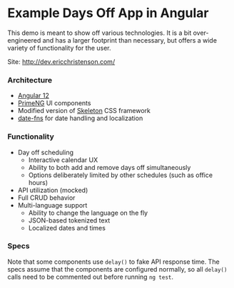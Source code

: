# Example Days Off App in Angular

This demo is meant to show off various technologies. It is a bit over-engineered and has a larger footprint than  necessary, but offers a wide variety of functionality for the user.   

Site: http://dev.ericchristenson.com/

### Architecture
* [Angular 12](https://angular.io/docs)
* [PrimeNG](https://www.primefaces.org/primeng/) UI components
* Modified version of [Skeleton](http://getskeleton.com/) CSS framework
* [date-fns](https://date-fns.org/) for date handling and localization

### Functionality
* Day off scheduling
  * Interactive calendar UX
  * Ability to both add and remove days off simultaneously
  * Options deliberately limited by other schedules (such as office hours)
* API utilization (mocked)
* Full CRUD behavior 
* Multi-language support
  * Ability to change the language on the fly
  * JSON-based tokenized text
  * Localized dates and times

### Specs
Note that some components use `delay()` to fake API response time. The specs assume that the components are configured normally, so all `delay()` calls need to be commented out before running `ng test`. 
